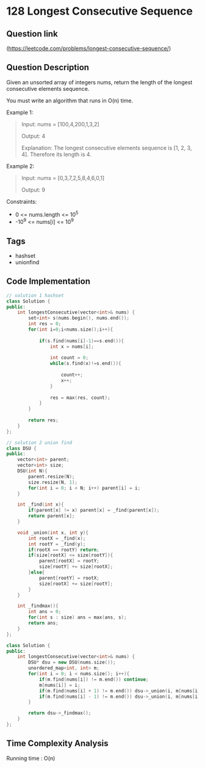 # 128 Longest Consecutive Sequence

## Question link
(https://leetcode.com/problems/longest-consecutive-sequence/)

## Question Description
Given an unsorted array of integers nums, return the length of the longest consecutive elements sequence.

You must write an algorithm that runs in O(n) time.

Example 1:
> Input: nums = [100,4,200,1,3,2]
>
> Output: 4
>
> Explanation: The longest consecutive elements sequence is [1, 2, 3, 4]. Therefore its length is 4.

Example 2:
> Input: nums = [0,3,7,2,5,8,4,6,0,1]
>
> Output: 9

Constraints:
- 0 <= nums.length <= 10<sup>5</sup>
- -10<sup>9</sup> <= nums[i] <= 10<sup>9</sup>

## Tags
- hashset
- unionfind

## Code Implementation
```c++
// solution 1 hashset
class Solution {
public:
    int longestConsecutive(vector<int>& nums) {
        set<int> s(nums.begin(), nums.end());
        int res = 0;
        for(int i=0;i<nums.size();i++){
            
            if(s.find(nums[i]-1)==s.end()){
                int x = nums[i];
                
                int count = 0;
                while(s.find(x)!=s.end()){
                    
                    count++;
                    x++;
                }
                
                res = max(res, count);
            }
        }
        
        return res;
    }
};

// solution 2 union find
class DSU {
public:
    vector<int> parent;
    vector<int> size;
    DSU(int N){
        parent.resize(N);
        size.resize(N, 1);
        for(int i = 0; i < N; i++) parent[i] = i;
    }

    int _find(int x){
        if(parent[x] != x) parent[x] = _find(parent[x]);
        return parent[x];
    }

    void _union(int x, int y){
        int rootX = _find(x);
        int rootY = _find(y);
        if(rootX == rootY) return;
        if(size[rootX] <= size[rootY]){
            parent[rootX] = rootY;
            size[rootY] += size[rootX];
        }else{
            parent[rootY] = rootX;
            size[rootX] += size[rootY];
        }
    }

    int _findmax(){
        int ans = 0;
        for(int s : size) ans = max(ans, s);
        return ans;
    }
};

class Solution {
public:
    int longestConsecutive(vector<int>& nums) {
        DSU* dsu = new DSU(nums.size());
        unordered_map<int, int> m;
        for(int i = 0; i < nums.size(); i++){
            if(m.find(nums[i]) != m.end()) continue;
            m[nums[i]] = i;
            if(m.find(nums[i] + 1) != m.end()) dsu->_union(i, m[nums[i] + 1]);
            if(m.find(nums[i] - 1) != m.end()) dsu->_union(i, m[nums[i] - 1]);
        }

        return dsu->_findmax();
    }
};
```

## Time Complexity Analysis
Running time  : O(n)